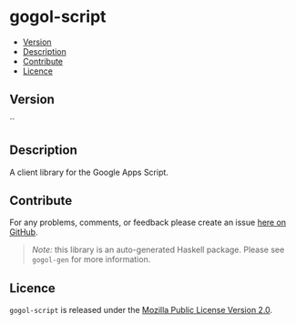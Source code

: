 # gogol-script

* [Version](#version)
* [Description](#description)
* [Contribute](#contribute)
* [Licence](#licence)


## Version

``


## Description

A client library for the Google Apps Script.


## Contribute

For any problems, comments, or feedback please create an issue [here on GitHub](https://github.com/brendanhay/gogol/issues).

> _Note:_ this library is an auto-generated Haskell package. Please see `gogol-gen` for more information.


## Licence

`gogol-script` is released under the [Mozilla Public License Version 2.0](http://www.mozilla.org/MPL/).
